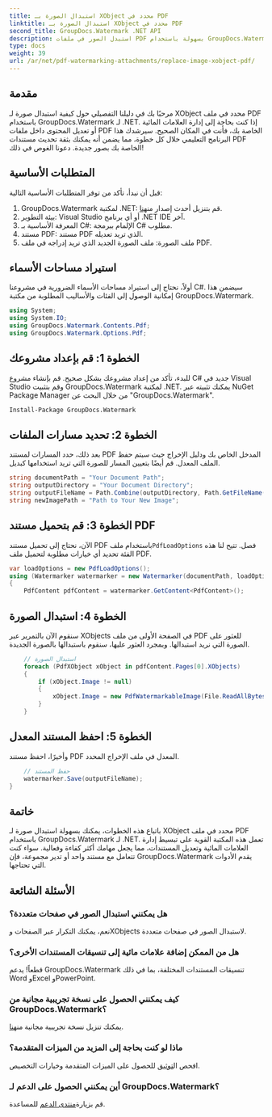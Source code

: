 ```yaml
---
title: استبدال الصورة بـ XObject محدد في PDF
linktitle: استبدال الصورة بـ XObject محدد في PDF
second_title: GroupDocs.Watermark .NET API
description: استبدل الصور في ملفات PDF بسهولة باستخدام GroupDocs.Watermark لـ .NET باستخدام هذا الدليل التفصيلي خطوة بخطوة. مثالي لإدارة محتوى PDF بكفاءة.
type: docs
weight: 39
url: /ar/net/pdf-watermarking-attachments/replace-image-xobject-pdf/
---
```

## مقدمة
مرحبًا بك في دليلنا التفصيلي حول كيفية استبدال صورة لـ XObject محدد في ملف PDF باستخدام GroupDocs.Watermark لـ .NET. إذا كنت بحاجة إلى إدارة العلامات المائية أو تعديل المحتوى داخل ملفات PDF الخاصة بك، فأنت في المكان الصحيح. سيرشدك هذا البرنامج التعليمي خلال كل خطوة، مما يضمن أنه يمكنك بثقة تحديث مستندات PDF الخاصة بك بصور جديدة. دعونا الغوص في ذلك!
## المتطلبات الأساسية
قبل أن نبدأ، تأكد من توفر المتطلبات الأساسية التالية:
1.  GroupDocs.Watermark لمكتبة .NET: قم بتنزيل أحدث إصدار من[هنا](https://releases.groupdocs.com/Watermark/net/).
2. بيئة التطوير: Visual Studio أو أي برنامج .NET IDE آخر.
3. المعرفة الأساسية بـ C#: الإلمام ببرمجة C# مطلوب.
4. مستند PDF: مستند PDF الذي تريد تعديله.
5. ملف الصورة: ملف الصورة الجديد الذي تريد إدراجه في ملف PDF.

## استيراد مساحات الأسماء
أولاً، نحتاج إلى استيراد مساحات الأسماء الضرورية في مشروعنا C#. سيضمن هذا إمكانية الوصول إلى الفئات والأساليب المطلوبة من مكتبة GroupDocs.Watermark.
```csharp
using System;
using System.IO;
using GroupDocs.Watermark.Contents.Pdf;
using GroupDocs.Watermark.Options.Pdf;
```
## الخطوة 1: قم بإعداد مشروعك
للبدء، تأكد من إعداد مشروعك بشكل صحيح. قم بإنشاء مشروع C# جديد في Visual Studio وقم بتثبيت GroupDocs.Watermark لمكتبة .NET. يمكنك تثبيته عبر NuGet Package Manager من خلال البحث عن "GroupDocs.Watermark".
```sh
Install-Package GroupDocs.Watermark
```
## الخطوة 2: تحديد مسارات الملفات
بعد ذلك، حدد المسارات لمستند PDF المدخل الخاص بك ودليل الإخراج حيث سيتم حفظ الملف المعدل. قم أيضًا بتعيين المسار للصورة التي تريد استخدامها كبديل.
```csharp
string documentPath = "Your Document Path";
string outputDirectory = "Your Document Directory";
string outputFileName = Path.Combine(outputDirectory, Path.GetFileName(documentPath));
string newImagePath = "Path to Your New Image";
```
## الخطوة 3: قم بتحميل مستند PDF
 الآن، نحتاج إلى تحميل مستند PDF باستخدام ملف`PdfLoadOptions` فصل. تتيح لنا هذه الفئة تحديد أي خيارات مطلوبة لتحميل ملف PDF.
```csharp
var loadOptions = new PdfLoadOptions();
using (Watermarker watermarker = new Watermarker(documentPath, loadOptions))
{
    PdfContent pdfContent = watermarker.GetContent<PdfContent>();
```
## الخطوة 4: استبدال الصورة
سنقوم الآن بالتمرير عبر XObjects في الصفحة الأولى من ملف PDF للعثور على الصورة التي نريد استبدالها. وبمجرد العثور عليها، سنقوم باستبدالها بالصورة الجديدة.
```csharp
    // استبدال الصورة
    foreach (PdfXObject xObject in pdfContent.Pages[0].XObjects)
    {
        if (xObject.Image != null)
        {
            xObject.Image = new PdfWatermarkableImage(File.ReadAllBytes(newImagePath));
        }
    }
```
## الخطوة 5: احفظ المستند المعدل
وأخيرًا، احفظ مستند PDF المعدل في ملف الإخراج المحدد.
```csharp
    // حفظ المستند
    watermarker.Save(outputFileName);
}
```

## خاتمة
باتباع هذه الخطوات، يمكنك بسهولة استبدال صورة لـ XObject محدد في ملف PDF باستخدام GroupDocs.Watermark لـ .NET. تعمل هذه المكتبة القوية على تبسيط إدارة العلامات المائية وتعديل المستندات، مما يجعل مهامك أكثر كفاءة وفعالية. سواء كنت تتعامل مع مستند واحد أو تدير مجموعة، فإن GroupDocs.Watermark يقدم الأدوات التي تحتاجها.
## الأسئلة الشائعة
### هل يمكنني استبدال الصور في صفحات متعددة؟
نعم، يمكنك التكرار عبر الصفحات وXObjects لاستبدال الصور في صفحات متعددة.
### هل من الممكن إضافة علامات مائية إلى تنسيقات المستندات الأخرى؟
قطعاً! يدعم GroupDocs.Watermark تنسيقات المستندات المختلفة، بما في ذلك Word وExcel وPowerPoint.
### كيف يمكنني الحصول على نسخة تجريبية مجانية من GroupDocs.Watermark؟
 يمكنك تنزيل نسخة تجريبية مجانية من[هنا](https://releases.groupdocs.com/).
### ماذا لو كنت بحاجة إلى المزيد من الميزات المتقدمة؟
 افحص ال[توثيق](https://reference.groupdocs.com/Watermark/net/) للحصول على الميزات المتقدمة وخيارات التخصيص.
### أين يمكنني الحصول على الدعم لـ GroupDocs.Watermark؟
 قم بزيارة[منتدى الدعم](https://forum.groupdocs.com/c/watermark/19) للمساعدة.